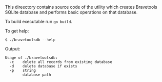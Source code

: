 This direectory contains source code of the utility which creates Bravetools SQLite database and performs basic operations on that database.

To build executable run `go build`.

To get help:

```
$ ./bravetoolsdb --help
```

Output:

```
Usage of ./bravetoolsdb:
  -c    delete all records from existing database
  -d    delete database if exists
  -p    string 
        database path
```

